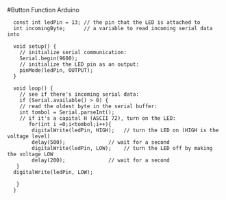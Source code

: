 #Button Function Arduino

      const int ledPin = 13; // the pin that the LED is attached to
      int incomingByte;      // a variable to read incoming serial data into

      void setup() {
        // initialize serial communication:
        Serial.begin(9600);
        // initialize the LED pin as an output:
        pinMode(ledPin, OUTPUT);
      }

      void loop() {
        // see if there's incoming serial data:
        if (Serial.available() > 0) {
        // read the oldest byte in the serial buffer:
        int tombol = Serial.parseInt();
        // if it's a capital H (ASCII 72), turn on the LED:
           for(int i =0;i<tombol;i++){
            digitalWrite(ledPin, HIGH);   // turn the LED on (HIGH is the voltage level)
            delay(500);              // wait for a second
            digitalWrite(ledPin, LOW);    // turn the LED off by making the voltage LOW
            delay(200);              // wait for a second
       }
      digitalWrite(ledPin, LOW);
   
       }
      }
